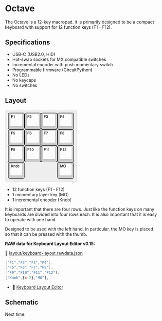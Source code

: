 # Octave

The Octave is a 12-key macropad.
It is primarily designed to be a compact keyboard with support for 12 function keys (F1 - F12).


## Specifications

- USB-C (USB2.0, HID)
- Hot-swap sockets for MX compatible switches
- Incremental encoder with push momentary switch
- Programmable firmware (CircuitPython)
- No LEDs
- No keycaps
- No switches


## Layout

![keyboard layout](layout/keyboard-layout.png)

- 12 function keys (F1 - F12)
- 1 momentary layer key (MO)
- 1 incremental encoder (Knob)

It is important that there are four rows.
Just like the function keys on many keyboards are divided into four rows each. It is also important that it is easy to operate with one hand.

Designed to be used with the left hand.
In particular, the MO key is placed so that it can be pressed with the thumb.

**RAW data for Keyboard Layout Editor v0.15:**

📄 [layout/keyboard-layout.rawdata.json](layout/keyboard-layout.rawdata.json)
```js
["F1","F2","F3","F4"],
["F5","F6","F7","F8"],
["F9","F10","F11","F12"],
["Knob",{x:2},"MO"],
```

- 🔗 [Keyboard Layout Editor](http://www.keyboard-layout-editor.com/)


## Schematic

Next time.
